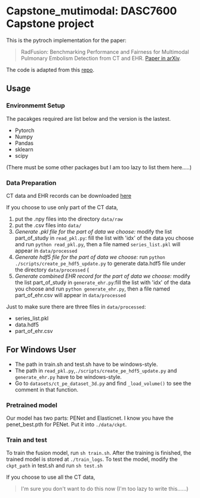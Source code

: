 # Capstone_mutimodal: DASC7600 Capstone project

This is the pytroch implementation for the paper:
>RadFusion: Benchmarking Performance and Fairness for Multimodal Pulmonary Embolism Detection from CT and EHR. [Paper in arXiv](https://arxiv.org/abs/2111.11665).
 
The code is adapted from this [repo](https://github.com/marshuang80/penet). 




## Usage

### Environmemt Setup

The pacakges required are list below and the version is the lastest.
* Pytorch
* Numpy
* Pandas
* sklearn
* scipy

(There must be some other packages but I am too lazy to list them here.....)

### Data Preparation

CT data and EHR records can be downloaded [here](https://stanfordaimi.azurewebsites.net/datasets/3a7548a4-8f65-4ab7-85fa-3d68c9efc1bd.)   

If you choose to use only part of the CT data, 
1. put the .npy files into the directory `data/raw`
2. put the .csv files into `data/`
3. *Generate .pkl file for the part of data we choose:*    modify the list part_of_study in `read_pkl.py`: fill the list with 'idx' of the data you choose and run `python read_pkl.py`, then a file named `series_list.pkl` will appear in `data/processed`
4. *Generate hdf5 file for the part of data we choose:*    run `python ./scripts/create_pe_hdf5_update.py` to generate data.hdf5 file under the directory `data/processed` (
5. *Generate combined EHR record for the part of data we choose:*    modify the list part_of_study in `generate_ehr.py`:fill the list with 'idx' of the data you choose and run `python generate_ehr.py`, then a file named part_of_ehr.csv will appear in `data/processed`

Just to make sure there are three files in `data/processed`:
* series_list.pkl
* data.hdf5 
* part_of_ehr.csv 

## For Windows User

* The path in train.sh and test.sh have to be windows-style. 
* The path in `read_pkl.py`,`./scripts/create_pe_hdf5_update.py` and  `generate_ehr.py` have to be windows-style.
* Go to `datasets/ct_pe_dataset_3d.py` and find `_load_volume()` to see the comment in that function.

### Pretrained model

Our model has two parts: PENet and Elasticnet. I know you have the penet_best.pth for PENet. Put it into `./data/ckpt`. 

### Train and test

To train the fusion model, run `sh train.sh`. After the training is finished, the trained model is stored at `./train_logs`. 
To test the model, modify the `ckpt_path` in test.sh and run `sh test.sh`




If you choose to use all the CT data, 

> I'm sure you don't want to do this now (I'm too lazy to write this......)




